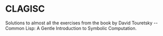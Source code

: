 # CLAGISC
Solutions to almost all the exercises from the book by David Touretsky -- Common Lisp: A Gentle Introduction to Symbolic Computation.
